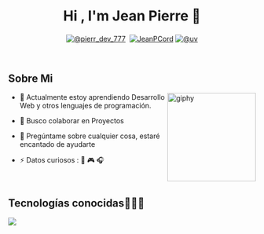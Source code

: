 <h1 align="center">Hi , I'm Jean Pierre 👋</h1> 

<p align="center">
<a href="https://www.tiktok.com/@pierr_dev_777" target="blank"><img align="center" src="https://img.shields.io/badge/TikTok-000000?style=for-the-badge&logo=tiktok&logoColor=white" alt="@pierr_dev_777" /></a>
<a href="https://linkedin.com/in/" target="blank"><img align="center" src="https://img.shields.io/badge/LinkedIn-0077B5?style=for-the-badge&logo=linkedin&logoColor=white" alt=""/></a>
<a href="https://fb.com/JeanPCord" target="blank"><img align="center" src="https://img.shields.io/badge/Facebook-1877F2?style=for-the-badge&logo=facebook&logoColor=white" alt="JeanPCord"  /></a>
<a href = "https://www.instagram.com/pierrecodex/" target="blank"><img align="center" src="https://img.shields.io/badge/Instagram-E4405F?style=for-the-badge&logo=instagram&logoColor=white" alt="@uv"  /></a>
  </p>
<br>
<h2> Sobre Mi</h2>

[<img align='right' src="https://media.giphy.com/media/M9gbBd9nbDrOTu1Mqx/giphy.gif" width="180" alt="giphy">](https://t.me/voko_aleksey)

- 🌱  Actualmente estoy aprendiendo Desarrollo Web y otros lenguajes de programación.

- 👯 Busco colaborar en Proyectos

- 💬 Pregúntame sobre cualquier cosa, estaré encantado de ayudarte

- ⚡ Datos curiosos : 🍕 🎮 🎧
<br>

<h2 >Tecnologías conocidas👨🏻‍💻</h2>
<!--tech stack icons-->
<p align="left">
  <a href="https://skillicons.dev">
    <img src="https://skillicons.dev/icons?i=php,css,html,js,mysql,git,github,wordpress&perline=12" />
  </a>
</p>
<br>

